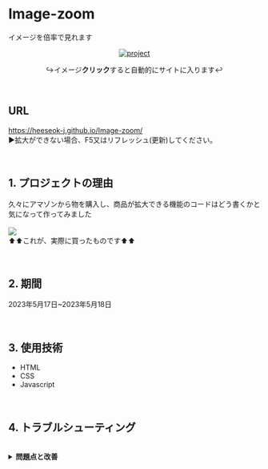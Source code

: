 # Image-zoom
 イメージを倍率で見れます
 
 <div align=center>
 
 
 [![project](https://user-images.githubusercontent.com/89200643/239223752-8d223d22-b4e0-4fc2-8223-48c1846a932e.png)](https://heeseok-j.github.io/Image-zoom/)
 
 ↪イメージ**クリック**すると自動的にサイトに入ります↩
 </div>
 
</br>

## URL
 https://heeseok-j.github.io/Image-zoom/
 </br>
 ▶拡大ができない場合、F5又はリフレッシュ(更新)してください。

</br>

## 1. プロジェクトの理由
 久々にアマゾンから物を購入し、商品が拡大できる機能のコードはどう書くかと気になって作ってみました
 </br>
 </br>
 <img src="https://user-images.githubusercontent.com/89200643/239224279-c960b330-8788-46bf-916d-aac870e6b2e3.png">
 </br>
 ⬆⬆これが、実際に買ったものです⬆⬆
 
</br>

## 2. 期間
 2023年5月17日~2023年5月18日
 
</br>

## 3. 使用技術
- HTML
- CSS
- Javascript

</br>

## 4. トラブルシューティング

</br>
<details>
<summary><b>問題点と改善</b></summary>
<div markdown="1">
  </div>
</details>


